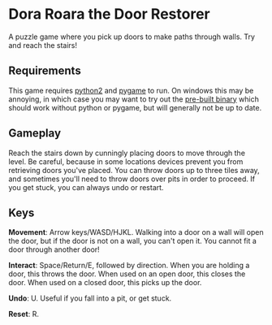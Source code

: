 Dora Roara the Door Restorer
===

A puzzle game where you pick up doors to make paths through walls. Try and reach the stairs!

Requirements
---
This game requires [python2](http://www.python.org) and [pygame](http://www.pygame.org) to run.
On windows this may be annoying, in which case you may want to try out the [pre-built binary](http://fishface.org.uk/static/stuff/dora.zip) which should work without python or pygame, but will generally not be up to date.

Gameplay
---
Reach the stairs down by cunningly placing doors to move through the level. Be careful, because in some locations devices prevent you from retrieving doors you've placed. You can throw doors up to three tiles away, and sometimes you'll need to throw doors over pits in order to proceed. If you get stuck, you can always undo or restart.

Keys
---

**Movement**: Arrow keys/WASD/HJKL.
Walking into a door on a wall will open the door, but if the door is not on a wall, you can't open it. You cannot fit a door through another door!

**Interact**: Space/Return/E, followed by direction.
When you are holding a door, this throws the door.
When used on an open door, this closes the door.
When used on a closed door, this picks up the door.

**Undo**: U. Useful if you fall into a pit, or get stuck.

**Reset**: R.
